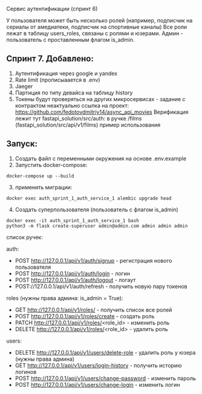 Сервис аутентификации (спринт 6)


У пользователя может быть несколько ролей (например, подписчик на сериалы от амедиатеки, подписчик на спортивные каналы)
Все роли лежат в таблицу users_roles, связаны с ролями и юзерами.
Админ - пользователь с проставленным флагом is_admin.


## Спринт 7. Добавлено:
1. Аутентификация через google и yandex
2. Rate limit (прописыаается в .env)
3. Jaeger
4. Партиция по типу девайса на таблицу history
5. Токены будут проверяться на других микросервисах - задание с контрактом неактуально
ссылка на проект: https://github.com/fedotovdmitriy14/async_api_movies
Верификация лежит тут fastapi_solution/src/auth:
в ручке /films (fastapi_solution/src/api/v1/films) пример использования



## Запуск:

1. Создать файл с переменными окружения на основе .env.example
2. Запустить docker-compose:

```shell
docker-compose up --build  
```
3. применить миграции:
```shell
docker exec auth_sprint_1_auth_service_1 alembic upgrade head
```

4. Создать суперпользователя (пользователь с флагом is_admin)

```shell
docker exec -it auth_sprint_1_auth_service_1 bash
python3 -m flask create-superuser admin@admin.com admin admin admin
```

список ручек:

auth:

- POST http://127.0.0.1/api/v1/auth/signup - регистрация нового пользователя
- POST http://127.0.0.1/api/v1/auth/login - логин
- POST http://127.0.0.1/api/v1/auth/logout - логаут
- POST://127.0.0.1/api/v1/auth/refresh - получить новую пару токенов

roles (нужны права админа: is_admin = True):

- GET http://127.0.0.1/api/v1/roles/ - получить список все ролей
- POST http://127.0.0.1/api/v1/roles/create - создать роль
- PATCH http://127.0.0.1/api/v1/roles/<role_id> - изменить роль
- DELETE http://127.0.0.1/api/v1/roles/<role_id> - удалить роль

users:

- DELETE http://127.0.0.1/api/v1/users/delete-role - удалить роль у юзера (нужны права админа)
- GET http://127.0.0.1/api/v1/users/login-history - получить историю логинов
- POST http://127.0.0.1/api/v1/users/change-password - изменить пароль
- POST http://127.0.0.1/api/v1/users/change-login - изменить логин
